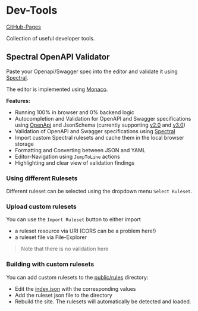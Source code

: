 # Dev-Tools

[GitHub-Pages](https://ron96g.github.io/dev-tools/)

Collection of useful developer tools.

## Spectral OpenAPI Validator

Paste your Openapi/Swagger spec into the editor and validate it using [Spectral](https://stoplight.io/open-source/spectral).

The editor is implemented using [Monaco](https://microsoft.github.io/monaco-editor/).

**Features:**
- Running 100% in browser and 0% backend logic
- Autocompletion and Validation for OpenAPI and Swagger specifications using [OpenApi](https://github.com/OAI/OpenAPI-Specification/tree/main) and JsonSchema (currently supporting [v2.0](https://github.com/OAI/OpenAPI-Specification/blob/main/schemas/v2.0/schema.json) and [v3.0](https://github.com/OAI/OpenAPI-Specification/blob/main/schemas/v3.0/schema.json))
- Validation of OpenAPI and Swagger specifications using [Spectral](https://stoplight.io/open-source/spectral)
- Import custom Spectral rulesets and cache them in the local browser storage
- Formatting and Converting between JSON and YAML
- Editor-Navigation using `JumpToLine` actions
- Highlighting and clear view of validation findings

### Using different Rulesets

Different ruleset can be selected using the dropdown menu `Select Ruleset`.

### Upload custom rulesets

You can use the `Import Ruleset` button to either import
  - a ruleset resource via URI (CORS can be a problem here!)
  - a ruleset file via File-Explorer

> Note that there is no validation here

### Building with custom rulesets

You can add custom rulesets to the [public/rules](./public/rules) directory:
  - Edit the [index.json](./public/rules/index.json) with the corresponding values
  - Add the ruleset json file to the directory
  - Rebuild the site. The rulesets will automatically be detected and loaded.